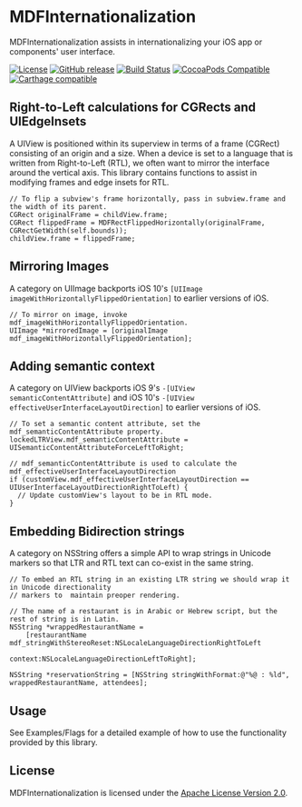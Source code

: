 # MDFInternationalization

MDFInternationalization assists in internationalizing your iOS app or components' user interface.

[![License](https://img.shields.io/badge/License-Apache%202.0-blue.svg)](https://github.com/material-foundation/material-internationalization-ios/blob/develop/LICENSE)
[![GitHub release](https://img.shields.io/github/release/material-foundation/material-internationalization-ios.svg)](https://github.com/material-foundation/material-internationalization-ios/releases)
[![Build Status](https://travis-ci.org/material-foundation/material-internationalization-ios.svg?branch=stable)](https://travis-ci.org/material-foundation/material-internationalization-ios)
[![CocoaPods Compatible](https://img.shields.io/cocoapods/v/MDFInternationalization.svg)](https://img.shields.io/cocoapods/v/MDFInternationalization.svg)
[![Carthage compatible](https://img.shields.io/badge/Carthage-compatible-4BC51D.svg?style=flat)](https://github.com/Carthage/Carthage)

## Right-to-Left calculations for CGRects and UIEdgeInsets

A UIView is positioned within its superview in terms of a frame (CGRect) consisting of an
origin and a size. When a device is set to a language that is written from Right-to-Left (RTL),
we often want to mirror the interface around the vertical axis. This library contains
functions to assist in modifying frames and edge insets for RTL.

``` obj-c
// To flip a subview's frame horizontally, pass in subview.frame and the width of its parent.
CGRect originalFrame = childView.frame;
CGRect flippedFrame = MDFRectFlippedHorizontally(originalFrame, CGRectGetWidth(self.bounds));
childView.frame = flippedFrame;
```

## Mirroring Images

A category on UIImage backports iOS 10's `[UIImage imageWithHorizontallyFlippedOrientation]` to
earlier versions of iOS.

``` obj-c
// To mirror on image, invoke mdf_imageWithHorizontallyFlippedOrientation.
UIImage *mirroredImage = [originalImage mdf_imageWithHorizontallyFlippedOrientation];
```

## Adding semantic context

A category on UIView backports iOS 9's `-[UIView semanticContentAttribute]` and iOS 10's
`-[UIView effectiveUserInterfaceLayoutDirection]` to earlier versions of iOS.

``` obj-c
// To set a semantic content attribute, set the mdf_semanticContentAttribute property.
lockedLTRView.mdf_semanticContentAttribute = UISemanticContentAttributeForceLeftToRight;

// mdf_semanticContentAttribute is used to calculate the mdf_effectiveUserInterfaceLayoutDirection
if (customView.mdf_effectiveUserInterfaceLayoutDirection == UIUserInterfaceLayoutDirectionRightToLeft) {
  // Update customView's layout to be in RTL mode.
}
```

## Embedding Bidirection strings

A category on NSString offers a simple API to wrap strings in Unicode markers so that LTR
and RTL text can co-exist in the same string.

``` obj-c
// To embed an RTL string in an existing LTR string we should wrap it in Unicode directionality
// markers to  maintain preoper rendering.

// The name of a restaurant is in Arabic or Hebrew script, but the rest of string is in Latin.
NSString *wrappedRestaurantName =
    [restaurantName mdf_stringWithStereoReset:NSLocaleLanguageDirectionRightToLeft
                                      context:NSLocaleLanguageDirectionLeftToRight];

NSString *reservationString = [NSString stringWithFormat:@"%@ : %ld", wrappedRestaurantName, attendees];
```

## Usage

See Examples/Flags for a detailed example of how to use the functionality provided by this library.


## License

MDFInternationalization is licensed under the [Apache License Version 2.0](LICENSE).
